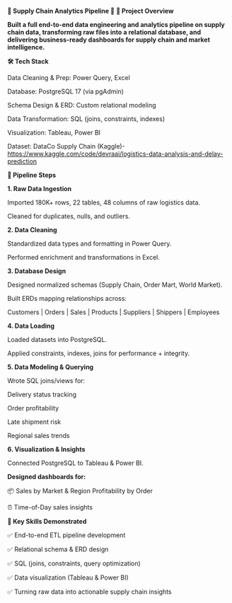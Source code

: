 **🚀 Supply Chain Analytics Pipeline 🔎**
**📌 Project Overview**

**Built a full end-to-end data engineering and analytics pipeline on supply chain data, transforming raw files into a relational database, and delivering business-ready dashboards for supply chain and market intelligence.**

**🛠️ Tech Stack**

Data Cleaning & Prep: Power Query, Excel

Database: PostgreSQL 17 (via pgAdmin)

Schema Design & ERD: Custom relational modeling

Data Transformation: SQL (joins, constraints, indexes)

Visualization: Tableau, Power BI

Dataset: DataCo Supply Chain (Kaggle)- https://www.kaggle.com/code/devraai/logistics-data-analysis-and-delay-prediction

**📂 Pipeline Steps**

**1. Raw Data Ingestion**

Imported 180K+ rows, 22 tables, 48 columns of raw logistics data.

Cleaned for duplicates, nulls, and outliers.

**2. Data Cleaning**

Standardized data types and formatting in Power Query.

Performed enrichment and transformations in Excel.

**3. Database Design**

Designed normalized schemas (Supply Chain, Order Mart, World Market).

Built ERDs mapping relationships across:

Customers | Orders | Sales | Products | Suppliers | Shippers | Employees

**4. Data Loading**

Loaded datasets into PostgreSQL.

Applied constraints, indexes, joins for performance + integrity.

**5. Data Modeling & Querying**

Wrote SQL joins/views for:

Delivery status tracking

Order profitability

Late shipment risk

Regional sales trends

**6. Visualization & Insights**

Connected PostgreSQL to Tableau & Power BI.

**Designed dashboards for:**

📦 Sales by Market & Region Profitability by Order

⏰ Time-of-Day sales insights

**🎯 Key Skills Demonstrated**

✅ End-to-end ETL pipeline development

✅ Relational schema & ERD design

✅ SQL (joins, constraints, query optimization)

✅ Data visualization (Tableau & Power BI)

✅ Turning raw data into actionable supply chain insights
